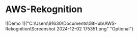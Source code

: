 # AWS-Rekognition
![Demo 1]("C:\Users\91630\Documents\GitHub\AWS-Rekognition\Screenshot 2024-12-02 175351.png" "Optional")

